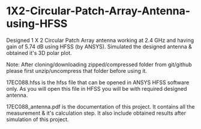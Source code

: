 # 1X2-Circular-Patch-Array-Antenna-using-HFSS
Designed 1 X 2 Circular Patch Array antenna working at 2.4 GHz and having gain of 5.74 dB using HFSS (by ANSYS). Simulated the designed antenna &amp; obtained it's 3D polar plot.

Note: After cloning/downloading zipped/compressed folder from git/github please first unzip/uncompress that folder before using it.

17EC088.hfss is the hfss file that can be opened in ANSYS HFSS software only.
As you will open this file in HFSS you will be with required designed antenna.

17EC088_antenna.pdf is the documentation of this project.
It contains all the measurement & it's calculation step.
It also include obtained results after simulation of this project.
